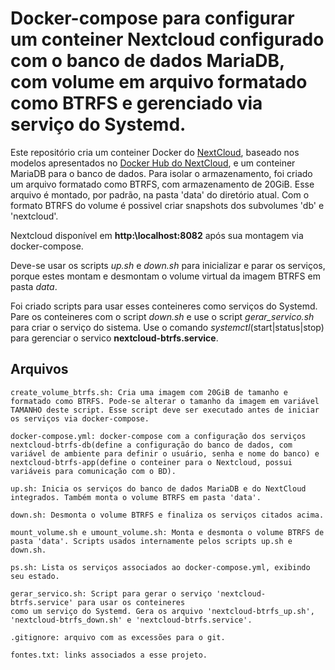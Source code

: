 # Docker-compose para configurar um conteiner Nextcloud configurado com o banco de dados MariaDB, com volume em arquivo formatado como BTRFS e gerenciado via serviço do Systemd.

Este repositório cria um conteiner Docker do [NextCloud](https://nextcloud.com/), baseado nos modelos apresentados no [Docker Hub do NextCloud](https://hub.docker.com/_/nextcloud), e um conteiner MariaDB para o banco de dados. Para isolar o armazenamento, foi criado um arquivo formatado como BTRFS, com armazenamento de 20GiB. Esse arquivo é montado, por padrão, na pasta 'data' do diretório atual. Com o formato BTRFS do volume é possivel criar snapshots dos subvolumes 'db' e 'nextcloud'.

Nextcloud disponível em **http:\\localhost:8082** após sua montagem via docker-compose.

Deve-se usar os scripts *up.sh* e *down.sh* para inicializar e parar os serviços, porque estes montam e desmontam o volume virtual da imagem BTRFS em pasta *data*.

Foi criado scripts para usar esses conteineres como serviços do Systemd. Pare os conteineres com o script *down.sh* e use o script *gerar_servico.sh* para criar o serviço do sistema. Use o comando *systemctl*(start|status|stop) para gerenciar o servico **nextcloud-btrfs.service**.


## Arquivos
```
create_volume_btrfs.sh: Cria uma imagem com 20GiB de tamanho e formatado como BTRFS. Pode-se alterar o tamanho da imagem em variável TAMANHO deste script. Esse script deve ser executado antes de iniciar os serviços via docker-compose.

docker-compose.yml: docker-compose com a configuração dos serviços nextcloud-btrfs-db(define a configuração do banco de dados, com variável de ambiente para definir o usuário, senha e nome do banco) e nextcloud-btrfs-app(define o conteiner para o Nextcloud, possui variáveis para comunicação com o BD).

up.sh: Inicia os serviços do banco de dados MariaDB e do NextCloud integrados. Também monta o volume BTRFS em pasta 'data'.

down.sh: Desmonta o volume BTRFS e finaliza os serviços citados acima.

mount_volume.sh e umount_volume.sh: Monta e desmonta o volume BTRFS de pasta 'data'. Scripts usados internamente pelos scripts up.sh e down.sh.

ps.sh: Lista os serviços associados ao docker-compose.yml, exibindo seu estado.

gerar_servico.sh: Script para gerar o serviço 'nextcloud-btrfs.service' para usar os conteineres
como um serviço do Systemd. Gera os arquivo 'nextcloud-btrfs_up.sh', 'nextcloud-btrfs_down.sh' e 'nextcloud-btrfs.service'.

.gitignore: arquivo com as excessões para o git.

fontes.txt: links associados a esse projeto.
```
